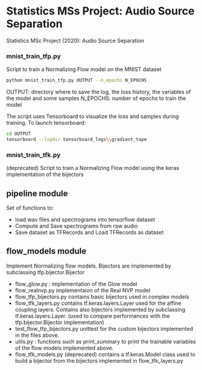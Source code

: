 # Statistics MSs Project: Audio Source Separation
Statistics MSc Project (2020): Audio Source Separation

### mnist_train_tfp.py

Script to train a Normalizing Flow model on the MNIST dataset

```bash
python mnist_train_tfp.py OUTPUT --n_epochs N_EPOCHS
```
OUTPUT: directory where to save the log, the loss history, the variables of the model and some samples
N_EPOCHS: number of epochs to train the model

The script uses Tensorboard to visualize the loss and samples during training. To launch tensorboard:
```bash
cd OUTPUT
tensorboard --logdir tensorboard_logs\\gradient_tape 
```

### mnist_train_tfk.py
(deprecated)
Script to train a Normalizing Flow model using the keras implementation of the bijectors


## pipeline module
Set of functions to:
- load wav files and spectrograms into tensorflow dataset
- Compute and Save spectrograms from raw audio
- Save dataset as TFRecords and Load TFRecords as dataset

## flow_models module
Implement Normalizing flow models. Bijectors are implemented by subclassing tfp.bijector.Bijector

- flow_glow.py : implementation of the Glow model
- flow_realnvp.py implementaion of the Real NVP model
- flow_tfp_bijectors.py contains basic bijectors used in complex models
- flow_tfk_layers.py contains tf.keras.layers.Layer used for the affine coupling layers. Contains also bijectors implemented by subclassing tf.keras.layers.Layer. (used to compare performances with the tfp.bijector.Bijector implementation)
- test_flow_tfp_bijectors.py unittest for the custom bijectors implemented in the files above.
- utils.py : functions such as print_summary to print the trainable variables of the flow models implemented above.
- flow_tfk_models.py (deprecated) contains a tf.keras.Model class used to build a bijector from the bijectors implemented in flow_tfk_layers.py


